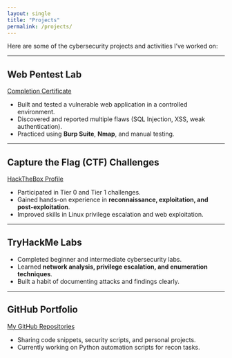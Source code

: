 ```yaml
---
layout: single
title: "Projects"
permalink: /projects/
---
```

  
Here are some of the cybersecurity projects and activities I’ve worked on:

---

##  Web Pentest Lab  
[Completion Certificate](https://forage-uploads-prod.s3.amazonaws.com/completion-certificates/9PBTqmSxAf6zZTseP/E9pA6qsdbeyEkp3ti_9PBTqmSxAf6zZTseP_NQFmAcsNRkeZdfGNh_1747822311724_completion_certificate.pdf)  

- Built and tested a vulnerable web application in a controlled environment.  
- Discovered and reported multiple flaws (SQL Injection, XSS, weak authentication).  
- Practiced using **Burp Suite**, **Nmap**, and manual testing.  

---

## Capture the Flag (CTF) Challenges  
[HackTheBox Profile](https://app.hackthebox.com/profile/activity)  

- Participated in Tier 0 and Tier 1 challenges.  
- Gained hands-on experience in **reconnaissance, exploitation, and post-exploitation**.  
- Improved skills in Linux privilege escalation and web exploitation.  

---

##  TryHackMe Labs  
- Completed beginner and intermediate cybersecurity labs.  
- Learned **network analysis, privilege escalation, and enumeration techniques**.  
- Built a habit of documenting attacks and findings clearly.  

---

##  GitHub Portfolio  
[My GitHub Repositories](https://github.com/Djibrilgathoni)  

- Sharing code snippets, security scripts, and personal projects.  
- Currently working on Python automation scripts for recon tasks.  

